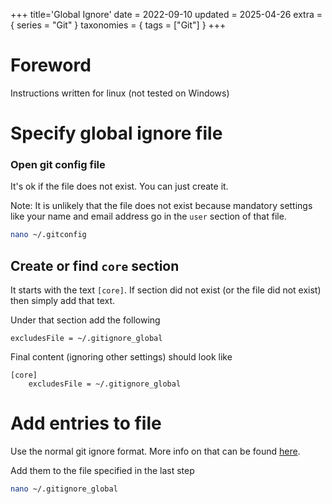 +++
title='Global Ignore'
date = 2022-09-10
updated = 2025-04-26
extra = { series = "Git" }
taxonomies = { tags = ["Git"] }
+++

# Foreword

Instructions written for linux (not tested on Windows)

# Specify global ignore file

### Open git config file

It's ok if the file does not exist.
You can just create it.

Note: It is unlikely that the file does not exist
because mandatory settings like your name and email address go in the `user` section of that file.

```sh
nano ~/.gitconfig
```

## Create or find `core` section

It starts with the text `[core]`.
If section did not exist (or the file did not exist) then simply add that text.

Under that section add the following

```
excludesFile = ~/.gitignore_global
```

Final content (ignoring other settings) should look like

```
[core]
	excludesFile = ~/.gitignore_global
```

# Add entries to file

Use the normal git ignore format. More info on that can be found [here](https://git-scm.com/docs/gitignore#_pattern_format).

Add them to the file specified in the last step

```sh
nano ~/.gitignore_global
```

